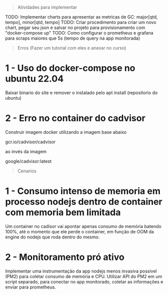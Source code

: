 > Atividades para implementar 
  
TODO: Implementar charts para apresentar as metricas de GC: major[qtd, tempo], minor[qtd, tempo]
TODO: Criar procedimento para criar um novo chart, pegar seu json e salvar no projeto para provisionamento com "docker-compose up"
TODO: Como configurar o prometheus e grafana para scraps maiores que 5s (tempo de query na app monitorada)

> Erros (Fazer um tutorial com eles e anexar no curso)

# 1 - Uso do docker-compose no ubuntu 22.04

Baixar binario do site e remover o instalado pelo apt install (repositorio do ubuntu)

# 2 - Erro no container do cadvisor

Construir imagem docker utilizando a imagem base abaixo

gcr.io/cadvisor/cadvisor

ao invés da imagem 

google/cadvisor:latest

> Cenarios 

# 1 - Consumo intenso de memoria em processo nodejs dentro de container com memoria bem limitada
Um container no cadisor vai apontar apenas consumo de memória batendo 100%, até o momento que 
ele perde o container, em função de OOM da engine do nodejs que roda dentro do mesmo. 

# 2 - Monitoramento pró ativo
Implementar uma instrumentação da app nodejs menos invasiva possível (PM2) para coletar consumo de memória e CPU. 
Utilizar API do PM2 em um script separado, para conectar no app monitorado, coletar as informações e enviar para 
prometheus.